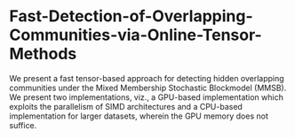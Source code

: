 Fast-Detection-of-Overlapping-Communities-via-Online-Tensor-Methods
===================================================================

We present a fast tensor-based approach for detecting hidden overlapping communities under the Mixed Membership Stochastic Blockmodel (MMSB). We present two implementations, viz., a GPU-based implementation which exploits the parallelism of SIMD architectures and a CPU-based implementation for larger datasets, wherein the GPU memory does not suffice. 
